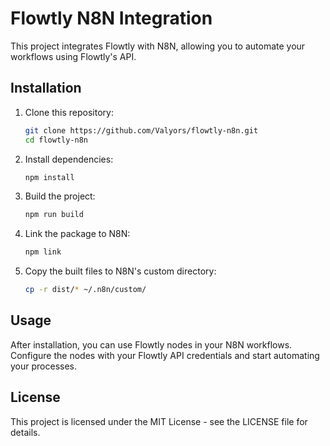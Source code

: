 # Flowtly N8N Integration

This project integrates Flowtly with N8N, allowing you to automate your workflows using Flowtly's API.

## Installation

1. Clone this repository:
   ```bash
   git clone https://github.com/Valyors/flowtly-n8n.git
   cd flowtly-n8n
   ```

2. Install dependencies:
   ```bash
   npm install
   ```

3. Build the project:
   ```bash
   npm run build
   ```

4. Link the package to N8N:
   ```bash
   npm link
   ```

5. Copy the built files to N8N's custom directory:
   ```bash
   cp -r dist/* ~/.n8n/custom/
   ```

## Usage

After installation, you can use Flowtly nodes in your N8N workflows. Configure the nodes with your Flowtly API credentials and start automating your processes.

## License

This project is licensed under the MIT License - see the LICENSE file for details. 
